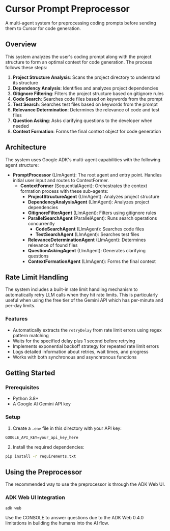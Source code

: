 # Cursor Prompt Preprocessor

A multi-agent system for preprocessing coding prompts before sending them to Cursor for code generation.

## Overview

This system analyzes the user's coding prompt along with the project structure to form an optimal context for code generation. The process follows these steps:

1. **Project Structure Analysis**: Scans the project directory to understand its structure
2. **Dependency Analysis**: Identifies and analyzes project dependencies
3. **Gitignore Filtering**: Filters the project structure based on gitignore rules
4. **Code Search**: Searches code files based on keywords from the prompt
5. **Test Search**: Searches test files based on keywords from the prompt
6. **Relevance Determination**: Determines the relevance of code and test files
7. **Question Asking**: Asks clarifying questions to the developer when needed
8. **Context Formation**: Forms the final context object for code generation

## Architecture

The system uses Google ADK's multi-agent capabilities with the following agent structure:

- **PromptProcessor** (LlmAgent): The root agent and entry point. Handles initial user input and routes to ContextFormer.
  - **ContextFormer** (SequentialAgent): Orchestrates the context formation process with these sub-agents:
    - **ProjectStructureAgent** (LlmAgent): Analyzes project structure
    - **DependencyAnalysisAgent** (LlmAgent): Analyzes project dependencies
    - **GitignoreFilterAgent** (LlmAgent): Filters using gitignore rules
    - **ParallelSearchAgent** (ParallelAgent): Runs search operations concurrently
      - **CodeSearchAgent** (LlmAgent): Searches code files
      - **TestSearchAgent** (LlmAgent): Searches test files
    - **RelevanceDeterminationAgent** (LlmAgent): Determines relevance of found files
    - **QuestionAskingAgent** (LlmAgent): Generates clarifying questions
    - **ContextFormationAgent** (LlmAgent): Forms the final context

## Rate Limit Handling

The system includes a built-in rate limit handling mechanism to automatically retry LLM calls when they hit rate limits. This is particularly useful when using the free tier of the Gemini API which has per-minute and per-day limits.

### Features

- Automatically extracts the `retryDelay` from rate limit errors using regex pattern matching
- Waits for the specified delay plus 1 second before retrying
- Implements exponential backoff strategy for repeated rate limit errors
- Logs detailed information about retries, wait times, and progress
- Works with both synchronous and asynchronous functions

## Getting Started

### Prerequisites

- Python 3.8+
- A Google AI Gemini API key

### Setup

1. Create a `.env` file in this directory with your API key:
```
GOOGLE_API_KEY=your_api_key_here
```

2. Install the required dependencies:
```bash
pip install -r requirements.txt
```

## Using the Preprocessor

The recommended way to use the preprocessor is through the ADK Web UI.

### ADK Web UI Integration

```adk web ```

Use the CONSOLE to answer questions due to the ADK Web 0.4.0 limitations in building the humans into the AI flow.

